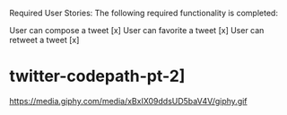Required User Stories:
The following required functionality is completed:

 User can compose a tweet [x]
 User can favorite a tweet [x]
 User can retweet a tweet [x]

# twitter-codepath-pt-2]

https://media.giphy.com/media/xBxIX09ddsUD5baV4V/giphy.gif
